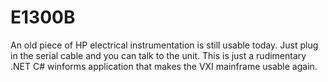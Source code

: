 # E1300B
An old piece of HP electrical instrumentation is still usable today. Just plug in the serial cable and you can talk to the unit. This is just a rudimentary .NET C# winforms application that makes the VXI mainframe usable again. 
